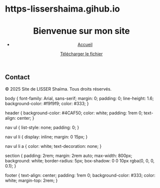 # https-lissershaima.gihub.io
<!DOCTYPE html>
<html lang="fr">
<head>
    <meta charset="UTF-8">
    <meta name="viewport" content="width=device-width, initial-scale=1.0">
    <title>Site de Lisser Shaïma</title>
    <link rel="stylesheet" href="styles.css">
</head>
<body>
    <header>
        <h1>Bienvenue sur mon site</h1>
        <nav>
            <ul>
                <li><a href="#">Accueil</a></li>
                    </ul>
     <a href="Séance 1 - Qu'est-ce qu'un réseau social" download>Télécharger le fichier</a>
   </nav>
    </header>
        </section>
            <h2>Contact</h2>
     </section>
    <footer>
        <p>&copy; 2025 Site de LISSER Shaïma. Tous droits réservés.</p>
    </footer>
</body>
</html>
body {
    font-family: Arial, sans-serif;
    margin: 0;
    padding: 0;
    line-height: 1.6;
    background-color: #f9f9f9;
    color: #333;
}

header {
    background-color: #4CAF50;
    color: white;
    padding: 1rem 0;
    text-align: center;
}

nav ul {
    list-style: none;
    padding: 0;
}

nav ul li {
    display: inline;
    margin: 0 15px;
}

nav ul li a {
    color: white;
    text-decoration: none;
}

section {
    padding: 2rem;
    margin: 2rem auto;
    max-width: 800px;
    background: white;
    border-radius: 5px;
    box-shadow: 0 0 10px rgba(0, 0, 0, 0.1);
}

footer {
    text-align: center;
    padding: 1rem 0;
    background-color: #333;
    color: white;
    margin-top: 2rem;
}
